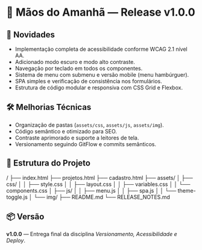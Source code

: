 # 🧩 Mãos do Amanhã — Release v1.0.0

## 🚀 Novidades
- Implementação completa de acessibilidade conforme WCAG 2.1 nível AA.  
- Adicionado modo escuro e modo alto contraste.  
- Navegação por teclado em todos os componentes.  
- Sistema de menu com submenu e versão mobile (menu hambúrguer).  
- SPA simples e verificação de consistência nos formulários.  
- Estrutura de código modular e responsiva com CSS Grid e Flexbox.

## 🛠️ Melhorias Técnicas
- Organização de pastas (`assets/css`, `assets/js`, `assets/img`).  
- Código semântico e otimizado para SEO.  
- Contraste aprimorado e suporte a leitores de tela.  
- Versionamento seguindo GitFlow e commits semânticos.

## 🧰 Estrutura do Projeto
/
├── index.html
├── projetos.html
├── cadastro.html
├── assets/
│ ├── css/
│ │ ├── style.css
│ │ ├── layout.css
│ │ ├── variables.css
│ │ └── components.css
│ ├── js/
│ │ ├── menu.js
│ │ ├── spa.js
│ │ └── theme-toggle.js
│ └── img/
├── README.md
└── RELEASE_NOTES.md
## 📦 Versão
**v1.0.0** — Entrega final da disciplina *Versionamento, Acessibilidade e Deploy*.